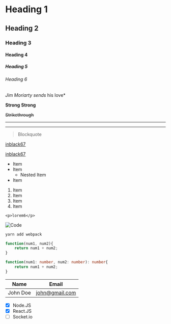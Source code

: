 <!-- Headings -->
# Heading 1
## Heading 2
### Heading 3
#### Heading 4
##### Heading 5
###### Heading 6

<!-- Italics -->
*Jim Moriarty*
_sends_ his love\*

<!-- Strong -->
**Strong**
__Strong__

<!-- Strikethrough -->
~~Strikethrough~~

<!-- Hr -->
___
---

<!-- Blockquotes -->
> Blockquote

<!-- Links -->
[inblack67](https://inblack67.netlify.app, 'JavaScript works')

<!-- Html -->
<a href='https://inblack67.netlify.app' target='_blank'>inblack67</a>

<!-- UL -->
* Item
* Item
    * Nested Item
* Item

<!-- OL -->
1. Item
1. Item
1. Item
1. Item

<!-- Inline Code Block -->
`<p>lorem6</p>`

<!-- Images -->
![Code](https://source.unsplash.com/1600x900?javascript)

<!-- Github Markdown -->
<!-- Code Blocks -->
```bash
yarn add webpack
```

```js
function(num1, num2){
    return num1 + num2;
}

```
```ts
function(num1: number, num2: number): number{
    return num1 + num2;
}
```

<!-- Tables -->
| Name | Email |
| -------- | -------------- |
| John Doe | john@gmail.com |

<!-- Tasks List -->
* [x] Node.JS
* [x] React.JS
* [ ] Socket.io